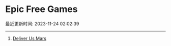 # Epic Free Games

最近更新时间: 2023-11-24 02:02:39

--- 
1. [Deliver Us Mars](https://store.epicgames.com/en-US/p/deliver-us-mars) 
